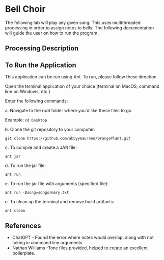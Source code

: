 # Bell Choir

The following lab will play any given song. This uses multithreaded processing in order to assign notes to bells. The
following documentation will guide the user on how to run the program.

## Processing Description

## To Run the Application
This application can be run using Ant. To run, please follow these direction.

Open the terminal application of your choice (terminal on MacOS, command line on Windows, etc.)

Enter the following commands:

a. Navigate to the root folder where you'd like these files to go:

Example: `cd Desktop`

b. Clone the git repository to your computer:

`git clone https://github.com/abbyymaureen/OrangePlant.git`

c. To compile and create a JAR file:

`ant jar`

d. To run the jar file:

`ant run`

e. To run the jar file with arguments (specified file):

`ant run -Dsong=songs/mary.txt`

e. To clean up the terminal and remove build artifacts:

`ant clean`


## References
* ChatGPT - Found the error where notes would overlap, along with not taking in command line arguments.
* Nathan Williams -Tone files provided, helped to create an excellent boilerplate.